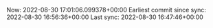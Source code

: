 Now: 2022-08-30 17:01:06.099378+00:00 Earliest commit since sync: 2022-08-30 16:56:36+00:00 Last sync: 2022-08-30 16:47:46+00:00
